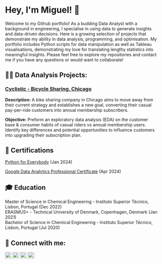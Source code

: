 <h1>Hey, I'm Miguel! 👋 </h1>
Welcome to my Github portfolio! As a budding Data Analyst with a background in engineering, I specialise in using data to generate insights and data-driven decisions. Here is a growing selection of projects that demonstrate my ability in data analysis, programming, and optimisation.
My portfolio includes Python scripts for data manipulation as well as Tableau visualisations, demonstrating my love for translating lengthy statistics into meaningful insights. Please feel free to explore my repositories and contact me if you have any questions or would want to collaborate!

<h2>👨‍💻 Data Analysis Projects:</h2>

### [Cyclistic - Bicycle Sharing, Chicago](https://github.com/Miguel-G-Soares/Cyclistic-Analysis)
**Description:**
A bike sharing company in Chicago aims to move away from their current strategy and establishes a new goal, converting their casual pay-per-ride customers into annual membership subscribers.

**Objective:**
Preform an exploratory data analysis (EDA) on the customer base & consumer habits of casual riders vs annual membership users.
Identify key differences and potential opportunities to influence customers into upgrading their subscription plan.

<h2>📝 Certifications</h2>

[Python for Everybody](https://www.coursera.org/account/accomplishments/specialization/X4YYJ6DR32AB) (Jan 2024)

[Google Data Analytics Professional Certificate]() (Apr 2024)

<h2>🎓 Education</h2>

Master of Science in Chemical Engineering - Instituto Superior Técnico, Lisbon, Portugal (Dec 2022)  
ERASMUS+ - Technical University of Denmark, Copenhagen, Denmark (Jan 2021)  
Bachelor of Science in Chemical Engineering - Instituto Superior Técnico, Lisbon, Portugal (Jul 2020)  

<h2>📱 Connect with me:</h2>

[<img align="left" alt="Miguel-G-Soares | LinkedIn" width="22px" src="https://cdn.jsdelivr.net/npm/simple-icons@v3/icons/linkedin.svg" />][linkedin]
[<img align="left" alt="Miguel-G-Soares | Instagram" width="22px" src="https://cdn.jsdelivr.net/npm/simple-icons@v3/icons/instagram.svg" />][instagram]
[<img align="left" alt="Miguel-G-Soares | Coursera" width="22px" src="https://cdn.jsdelivr.net/npm/simple-icons@v3/icons/coursera.svg" />][coursera]
[<img align="left" alt="Miguel-G-Soares | Email" width="22px" src="https://cdn.jsdelivr.net/npm/simple-icons@3.13.0/icons/gmail.svg" />][email]

[instagram]: https://www.instagram.com/miguel.g.l.p.soares/
[linkedin]: https://www.linkedin.com/in/miguel-guilherme-soares/
[coursera]: https://www.coursera.org/user/042a7d24fa67e2f35b26abada04a2737
[email]: https://mglpsoares@gmail.com
